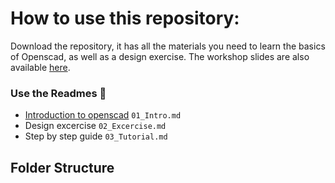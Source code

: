 # How to use this repository:
Download the repository, it has all the materials you need to learn the basics of Openscad, as well as a design exercise.
The workshop slides are also available [here](https://docs.google.com/presentation/d/1xf1cKYZsee7haX75Gnl9ko8-7QClpZwbEC8wByvEq1Y/edit#slide=id.g441789d649_1_60).

### Use the Readmes 📖
* [Introduction to openscad](01_Intro.md) ```01_Intro.md```
* Design excercise ```02_Excercise.md```
* Step by step guide ```03_Tutorial.md```

## Folder Structure
